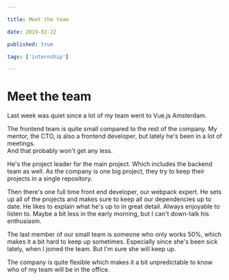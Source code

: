 ```yaml
---

title: Meet the team

date: 2019-02-22

published: true

tags: ['internship']

---
```


# Meet the team

Last week was quiet since a lot of my team went to Vue.js Amsterdam.

The frontend team is quite small compared to the rest of the company.  My mentor, the CTO, is also a frontend developer, but lately he's been in a lot of meetings.  
And that probably won't get any less.

He's the project leader for the main project. Which includes the backend team as well. As the company is one big project, they try to keep their projects in a single repository.

Then there's one full time front end developer, our webpack expert. He sets up all of the projects and makes sure to keep all our dependencies up to date. He likes to explain what he's up to in great detail. Always enjoyable to listen to. Maybe a bit less in the early morning, but I can't down-talk his enthusiasm.

The last member of our small team is someone who only works 50%, which makes it a bit hard to keep up sometimes. Especially since she's been sick lately, when I joined the team. But I'm sure she will keep up.

The company is quite flexible which makes it a bit unpredictable to know who of my team will be in the office.